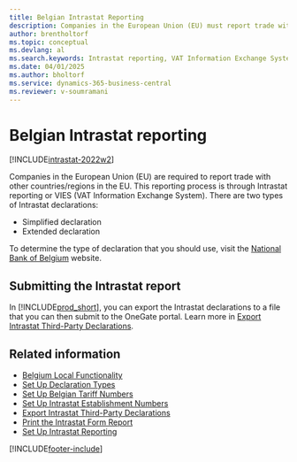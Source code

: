 ```yaml
---
title: Belgian Intrastat Reporting
description: Companies in the European Union (EU) must report trade within the EU via Intrastat reporting or VAT Information Exchange System.
author: brentholtorf
ms.topic: conceptual
ms.devlang: al
ms.search.keywords: Intrastat reporting, VAT Information Exchange System, Belgian version, VIES, trade reporting
ms.date: 04/01/2025
ms.author: bholtorf
ms.service: dynamics-365-business-central
ms.reviewer: v-soumramani
---
```


# Belgian Intrastat reporting

[!INCLUDE[intrastat-2022w2](../../includes/intrastat-2022w2.md)]

Companies in the European Union (EU) are required to report trade with other countries/regions in the EU. This reporting process is through Intrastat reporting or VIES (VAT Information Exchange System). There are two types of Intrastat declarations:  

- Simplified declaration  
- Extended declaration  

To determine the type of declaration that you should use, visit the [National Bank of Belgium](https://aka.ms/BelgianNationalBank) website.  

## Submitting the Intrastat report

In [!INCLUDE[prod_short](../../includes/prod_short.md)], you can export the Intrastat declarations to a file that you can then submit to the OneGate portal. Learn more in [Export Intrastat Third-Party Declarations](how-to-export-intrastat-third-party-declararations.md).  

## Related information

- [Belgium Local Functionality](belgium-local-functionality.md)  
- [Set Up Declaration Types](how-to-set-up-declaration-types.md)  
- [Set Up Belgian Tariff Numbers](how-to-set-up-belgian-tariff-numbers.md)  
- [Set Up Intrastat Establishment Numbers](how-to-set-up-intrastat-establishment-numbers.md)  
- [Export Intrastat Third-Party Declarations](how-to-export-intrastat-third-party-declararations.md)  
- [Print the Intrastat Form Report](how-to-print-the-intrastat-form-report.md)  
- [Set Up Intrastat Reporting](../../finance-how-setup-report-intrastat.md)  

[!INCLUDE[footer-include](../../includes/footer-banner.md)]
